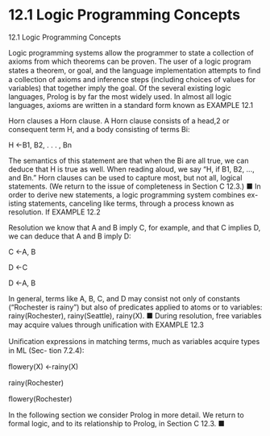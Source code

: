 # 12.1 Logic Programming Concepts

12.1 Logic Programming Concepts

Logic programming systems allow the programmer to state a collection of axioms from which theorems can be proven. The user of a logic program states a theorem, or goal, and the language implementation attempts to ﬁnd a collection of axioms and inference steps (including choices of values for variables) that together imply the goal. Of the several existing logic languages, Prolog is by far the most widely used. In almost all logic languages, axioms are written in a standard form known as EXAMPLE 12.1

Horn clauses a Horn clause. A Horn clause consists of a head,2 or consequent term H, and a body consisting of terms Bi:

H ←B1, B2, . . . , Bn

The semantics of this statement are that when the Bi are all true, we can deduce that H is true as well. When reading aloud, we say “H, if B1, B2, ..., and Bn.” Horn clauses can be used to capture most, but not all, logical statements. (We return to the issue of completeness in Section C 12.3.) ■ In order to derive new statements, a logic programming system combines ex- isting statements, canceling like terms, through a process known as resolution. If EXAMPLE 12.2

Resolution we know that A and B imply C, for example, and that C implies D, we can deduce that A and B imply D:

C ←A, B

D ←C

D ←A, B

In general, terms like A, B, C, and D may consist not only of constants (“Rochester is rainy”) but also of predicates applied to atoms or to variables: rainy(Rochester), rainy(Seattle), rainy(X). ■ During resolution, free variables may acquire values through uniﬁcation with EXAMPLE 12.3

Uniﬁcation expressions in matching terms, much as variables acquire types in ML (Sec- tion 7.2.4):

ﬂowery(X) ←rainy(X)

rainy(Rochester)

ﬂowery(Rochester)

In the following section we consider Prolog in more detail. We return to formal logic, and to its relationship to Prolog, in Section C 12.3. ■

